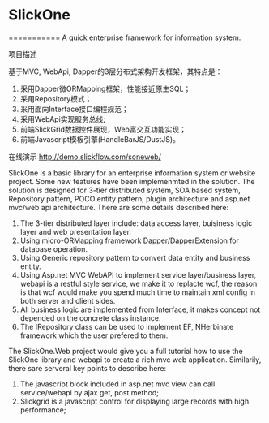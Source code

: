 # SlickOne
===========
A quick enterprise framework for information system.


项目描述

基于MVC, WebApi, Dapper的3层分布式架构开发框架，其特点是：

1. 采用Dapper微ORMapping框架，性能接近原生SQL；
2. 采用Repository模式；
3. 采用面向Interface接口编程规范；
4. 采用WebApi实现服务总线;
5. 前端SlickGrid数据控件展现，Web富交互功能实现；
6. 前端Javascript模板引擎(HandleBarJS/DustJS)。


在线演示
http://demo.slickflow.com/soneweb/

SlickOne is a basic library for an enterprise information system or website project. Some new features have been 
implemenmted in the solution. The solution is designed for 3-tier distributed system, SOA based system, Repository pattern, POCO entity pattern, plugin architecture and asp.net mvc/web api architecture. There are some details  described here:

1. The 3-tier distributed layer include: data access layer, buisiness logic layer and web presentation layer.
2. Using micro-ORMapping framework Dapper/DapperExtension for database operation.
3. Using Generic repository pattern to convert data entity and business entity.
4. Using Asp.net MVC WebAPI to implement service layer/business layer, webapi is a restful style service, we make it
   to replacte wcf, the reason is that wcf would make you spend much time to maintain xml config in both server and 
   client sides.
5. All business logic are implemented from Interface, it makes concept not depended on the concrete class instance.
6. The IRepository class can be used to implement EF, NHerbinate framework which the user prefered to them.
 
The SlickOne.Web project would give you a full tutorial how to use the SlickOne library and webapi to create a rich mvc web
application. Similarily, there sare serveral key points to describe here:

1. The javascript block included in asp.net mvc view can call service/webapi by ajax get, post method;
2. Slickgrid is a javascript control for displaying large records with high performance;

  

